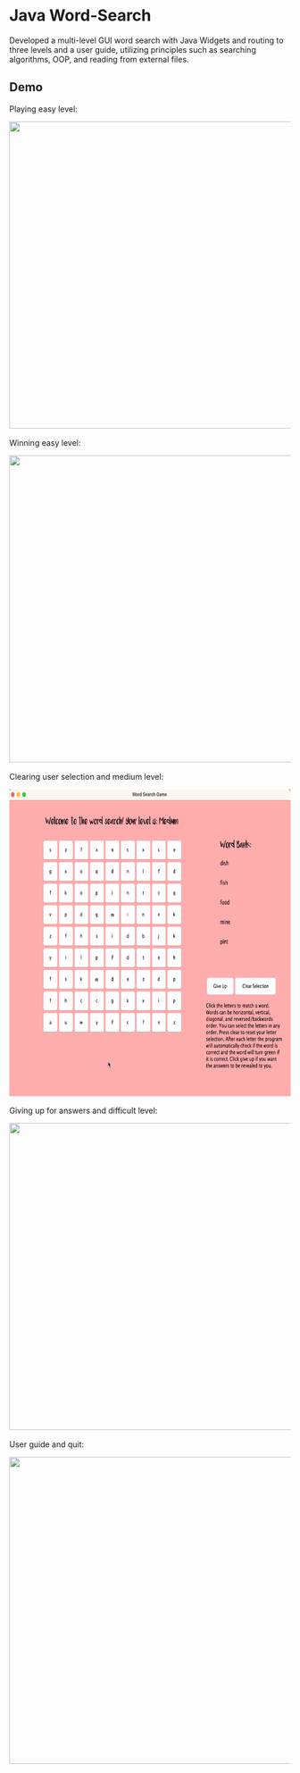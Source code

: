 # Java Word-Search

Developed a multi-level GUI word search with Java Widgets and routing to three levels and a user guide, utilizing principles such as searching algorithms, OOP, and reading from external files.

 ## Demo 

Playing easy level:

<img src="easy-sample.gf" width="650" height="550"/>

Winning easy level: 

<img src="win-easy.gif" width="650" height="550"/>

Clearing user selection and medium level:

<img src="clear-and-medium.gif" width="650" height="550"/>

Giving up for answers and difficult level:

<img src="difficult-giveup.gif" width="650" height="550"/>

User guide and quit:

<img src="userguide.gif" width="650" height="550"/>
